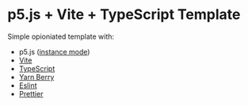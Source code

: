 # p5.js + Vite + TypeScript Template

Simple opioniated template with:

-   p5.js ([instance mode](https://p5js.org/examples/instance-mode-instantiation.html))
-   [Vite](https://vitejs.dev/)
-   [TypeScript](https://www.typescriptlang.org/)
-   [Yarn Berry](https://github.com/yarnpkg/berry?msclkid=f4dbd9fecde211ec9acc2464e2ed5b35)
-   [Eslint](https://eslint.org/)
-   [Prettier](https://prettier.io/)
